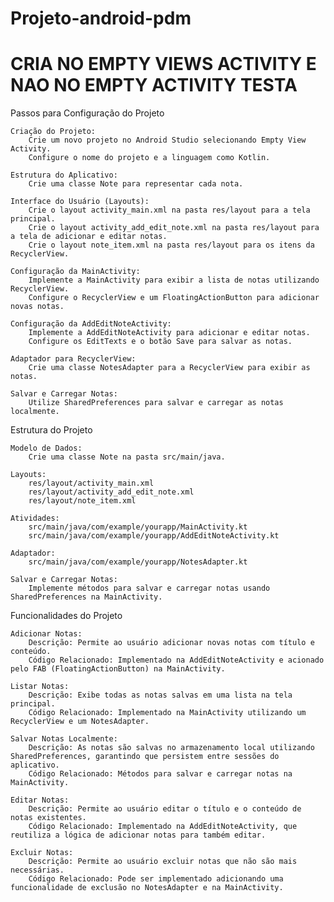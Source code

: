 # Projeto-android-pdm

# CRIA NO EMPTY VIEWS ACTIVITY E NAO NO EMPTY ACTIVITY TESTA

Passos para Configuração do Projeto

    Criação do Projeto:
        Crie um novo projeto no Android Studio selecionando Empty View Activity.
        Configure o nome do projeto e a linguagem como Kotlin.

    Estrutura do Aplicativo:
        Crie uma classe Note para representar cada nota.

    Interface do Usuário (Layouts):
        Crie o layout activity_main.xml na pasta res/layout para a tela principal.
        Crie o layout activity_add_edit_note.xml na pasta res/layout para a tela de adicionar e editar notas.
        Crie o layout note_item.xml na pasta res/layout para os itens da RecyclerView.

    Configuração da MainActivity:
        Implemente a MainActivity para exibir a lista de notas utilizando RecyclerView.
        Configure o RecyclerView e um FloatingActionButton para adicionar novas notas.

    Configuração da AddEditNoteActivity:
        Implemente a AddEditNoteActivity para adicionar e editar notas.
        Configure os EditTexts e o botão Save para salvar as notas.

    Adaptador para RecyclerView:
        Crie uma classe NotesAdapter para a RecyclerView para exibir as notas.

    Salvar e Carregar Notas:
        Utilize SharedPreferences para salvar e carregar as notas localmente.

Estrutura do Projeto

    Modelo de Dados:
        Crie uma classe Note na pasta src/main/java.

    Layouts:
        res/layout/activity_main.xml
        res/layout/activity_add_edit_note.xml
        res/layout/note_item.xml

    Atividades:
        src/main/java/com/example/yourapp/MainActivity.kt
        src/main/java/com/example/yourapp/AddEditNoteActivity.kt

    Adaptador:
        src/main/java/com/example/yourapp/NotesAdapter.kt

    Salvar e Carregar Notas:
        Implemente métodos para salvar e carregar notas usando SharedPreferences na MainActivity.

Funcionalidades do Projeto

    Adicionar Notas:
        Descrição: Permite ao usuário adicionar novas notas com título e conteúdo.
        Código Relacionado: Implementado na AddEditNoteActivity e acionado pelo FAB (FloatingActionButton) na MainActivity.

    Listar Notas:
        Descrição: Exibe todas as notas salvas em uma lista na tela principal.
        Código Relacionado: Implementado na MainActivity utilizando um RecyclerView e um NotesAdapter.

    Salvar Notas Localmente:
        Descrição: As notas são salvas no armazenamento local utilizando SharedPreferences, garantindo que persistem entre sessões do aplicativo.
        Código Relacionado: Métodos para salvar e carregar notas na MainActivity.

    Editar Notas:
        Descrição: Permite ao usuário editar o título e o conteúdo de notas existentes.
        Código Relacionado: Implementado na AddEditNoteActivity, que reutiliza a lógica de adicionar notas para também editar.

    Excluir Notas:
        Descrição: Permite ao usuário excluir notas que não são mais necessárias.
        Código Relacionado: Pode ser implementado adicionando uma funcionalidade de exclusão no NotesAdapter e na MainActivity.
